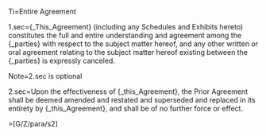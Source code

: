 Ti=Entire Agreement

1.sec={_This_Agreement} (including any Schedules and Exhibits hereto) constitutes the full and entire understanding and agreement among the {_parties} with respect to the subject matter hereof, and any other written or oral agreement relating to the subject matter hereof existing between the {_parties} is expressly canceled.  

Note=2.sec is optional

2.sec=Upon the effectiveness of {_this_Agreement}, the Prior Agreement shall be deemed amended and restated and superseded and replaced in its entirety by {_this_Agreement}, and shall be of no further force or effect.

=[G/Z/para/s2]
